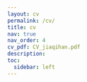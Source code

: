 ```yaml
---
layout: cv
permalink: /cv/
title: cv
nav: true
nav_order: 4
cv_pdf: CV_jiaqihan.pdf
description: 
toc:
  sidebar: left
---
```

